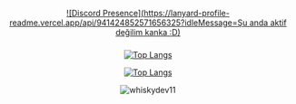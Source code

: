 
<div align="center">

   [![Discord Presence](https://lanyard-profile-readme.vercel.app/api/941424852571656325?idleMessage=Şu anda aktif değilim kanka :D)](https://discord.com/users/941424852571656325)


### 

[![Top Langs](https://github-readme-stats.vercel.app/api?username=whiskydev11&theme=synthwave&show_icons=true)](https://github.com/whiskydev11/whiskydev11?old_theme=react)

[![Top Langs](https://github-readme-stats.vercel.app/api/top-langs/?username=whiskydev11&hide=go,php,svelte&show_icons=true&theme=react)](https://github.com/whiskydev11/whiskydev11)

<img src="https://komarev.com/ghpvc/?username=whiskydev11&label=Ziyaretçi%20Sayısı&color=0066ff" alt="whiskydev11" />
